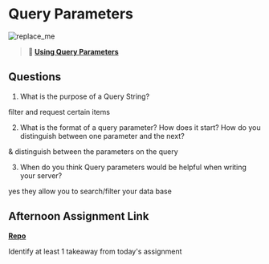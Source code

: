 # Query Parameters

![replace_me](https://codeworks.blob.core.windows.net/public/assets/img/illustrations/placeholder.svg)

> **📖 [Using Query Parameters](https://codeworksacademy.com/fs-student-guide/resources/wk5/01-Query-Parameters)**

## Questions

1. What is the purpose of a Query String?

filter and request certain items

2. What is the format of a query parameter? How does it start? How do you distinguish between one parameter and the next?

& distinguish between the parameters on the query

3. When do you think Query parameters would be helpful when writing your server?

yes they allow you to search/filter your data base

## Afternoon Assignment Link

**[Repo](https://github.com/garrett-adamss/burgershack.git)**

Identify at least 1 takeaway from today's assignment
